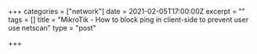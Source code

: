 +++
categories = ["network"]
date = 2021-02-05T17:00:00Z
excerpt = ""
tags = []
title = "MikroTik - How to block ping in client-side to prevent user use netscan"
type = "post"

+++
